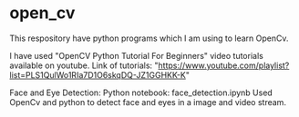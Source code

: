 # open_cv
This respository have python programs which I am using to learn OpenCv.

I have used "OpenCV Python Tutorial For Beginners" video tutorials available on youtube. 
Link of tutorials: "https://www.youtube.com/playlist?list=PLS1QulWo1RIa7D1O6skqDQ-JZ1GGHKK-K" 

Face and Eye Detection:
Python notebook: face_detection.ipynb
Used OpenCv and python to detect face and eyes in a image and video stream.
